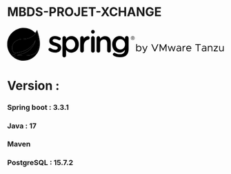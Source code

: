 # MBDS-PROJET-XCHANGE

<svg version="1.1" xmlns="http://www.w3.org/2000/svg" x="0px" y="0px" viewBox="0 0 2674.9 417" class="logo"><g><path class="st0" d="M366.9,29c-5.8,14.1-13.3,26.6-21.6,37.8c-36.6-37.3-87.8-61-144.3-61C90,5.8-0.7,96-0.7,207.4 c0,58.2,24.9,110.6,64.4,147.6l7.5,6.7c34.9,29.5,80.3,47.4,129.7,47.4c106,0,193.3-82.7,200.8-187.1 C407.7,171.3,392.3,106.4,366.9,29z M92.9,356.7c-5.8,7.5-16.6,8.3-24.1,2.5s-8.3-16.6-2.5-24.1s16.6-8.3,24.1-2.5 C97.5,338.4,98.7,349.2,92.9,356.7z M365.7,296.4c-49.5,66.1-155.9,43.7-223.7,47c0,0-12.1,0.8-24.1,2.5c0,0,4.6-2.1,10.4-4.2 c47.8-16.6,70.3-20,99.4-34.9c54.5-27.9,108.9-89,119.8-152.2c-20.8,60.7-84,113.1-141.4,134.3c-39.5,14.6-110.6,28.7-110.6,28.7 l-2.9-1.7c-48.2-23.7-49.9-128.5,38.3-162.2c38.7-15,75.3-6.7,117.3-16.6c44.5-10.4,96.1-43.7,116.8-87.3 C388.1,120.1,416.4,229,365.7,296.4z"></path><g><path class="st1" d="M516.2,286.4c-5-2.5-8.3-8.3-8.3-15.4c0-10,7.9-18.3,18.3-18.3c3.7,0,7.1,1.2,9.6,2.5 c18.7,12.5,38.7,18.7,56.1,18.7c19.1,0,30.4-8.3,30.4-21.2v-0.8c0-15.4-20.8-20.4-43.7-27.4c-28.7-8.3-61.1-20-61.1-57.4v-0.8 c0-37,30.8-59.5,69.4-59.5c20.8,0,42.4,5.8,61.5,15.8c6.2,3.3,10.8,9.1,10.8,17c0,10.4-8.3,18.3-18.7,18.3c-3.7,0-5.8-0.8-8.7-2.1 c-15.8-8.3-32-13.3-45.7-13.3c-17.5,0-27.4,8.3-27.4,19.1v0.8c0,14.6,21.2,20.4,44.1,27.9c28.7,8.7,60.7,22,60.7,57v0.8 c0,41.2-32,61.5-72.3,61.5C565.7,309.7,538.6,301.8,516.2,286.4z"></path><path class="st1" d="M680,129.7c0-12.5,9.6-22.5,22-22.5s22.5,10,22.5,22.5V143c14.6-20.4,34.9-36.6,66.5-36.6 c45.7,0,90.6,36.2,90.6,101.5v0.8c0,64.9-44.5,101.5-90.6,101.5c-32.4,0-52.8-16.2-66.5-34.5v69c0,12.5-10,22.5-22.5,22.5 c-12.1,0-22-9.6-22-22.5V129.7z M836.8,208.7v-0.8c0-37.8-25.4-62.4-55.7-62.4c-30.4,0-57,25.4-57,62.4v0.8 c0,37.4,26.6,62.4,57,62.4C811.4,271.5,836.8,247.3,836.8,208.7z"></path><path class="st1" d="M899.1,129.7c0-12.5,9.6-22.5,22-22.5s22.5,10,22.5,22.5v10.8c2.1-16.6,29.5-33.3,49.1-33.3 c14.1,0,22,9.1,22,22c0,11.6-7.9,19.5-17.9,21.6c-32,5.4-53.6,33.3-53.6,71.9v64.4c0,12.1-10,22-22.5,22c-12.1,0-22-9.6-22-22 V129.7H899.1z"></path><path class="st1" d="M1032.6,130.1c0-12.5,9.6-22.5,22-22.5s22.5,10,22.5,22.5v157.6c0,12.5-10,22-22.5,22c-12.1,0-22-9.6-22-22 V130.1z"></path><path class="st1" d="M1100,130.1c0-12.5,9.6-22.5,22-22.5s22.5,10,22.5,22.5v9.1c12.5-18.3,30.8-32,61.1-32 c44.1,0,69.4,29.5,69.4,74.8v105.2c0,12.5-9.6,22-22,22s-22.5-9.6-22.5-22v-91.5c0-30.4-15-47.8-42-47.8 c-25.8,0-44.1,18.3-44.1,48.6v91.1c0,12.5-10,22-22.5,22c-12.1,0-22-9.6-22-22L1100,130.1L1100,130.1z"></path><path class="st1" d="M1472.1,106.8c-12.5,0-22.5,10-22.5,22.5v13.3c-14.6-20.4-34.9-36.6-66.5-36.6c-45.7,0-90.6,36.2-90.6,101.5 v0.8c0,64.9,44.5,101.5,90.6,101.5c32.4,0,52.8-16.2,66.5-34.1c-2.1,35.3-23.7,53.6-61.5,53.6c-22.5,0-42-5.4-59.9-15.4 c-2.1-1.2-5-1.7-7.9-1.7c-10.4,0-19.1,8.3-19.1,18.3c0,8.7,5,15,12.5,17.9c23.7,11.6,48.2,17.5,75.7,17.5 c35.3,0,62.8-8.3,80.3-26.2c16.2-16.2,24.9-40.7,24.9-73.6V129.7C1494.6,116.8,1484.6,106.8,1472.1,106.8z M1393.5,271 c-30.8,0-55.7-24.1-55.7-62.8v-0.8c0-37.8,25.4-62.4,55.7-62.4s57,25.4,57,62.4v0.8C1450.9,245.7,1424.3,271,1393.5,271z"></path><path class="st1" d="M1077.5,53.6c0,12.5-10,22.5-22.5,22.5s-22.5-10-22.5-22.5s10-22.5,22.5-22.5 C1067.1,30.7,1077.5,40.7,1077.5,53.6z"></path></g><g><path class="st1" d="M1545.7,153.8c-12.5,0-22.9-10.4-22.9-22.9c0-12.9,10.4-22.9,22.9-22.9c12.9,0,22.9,10.4,22.9,22.9 S1558.6,153.8,1545.7,153.8z M1545.7,111.4c-10.8,0-19.5,8.7-19.5,19.5s8.7,19.5,19.5,19.5s19.5-8.7,19.5-19.5 C1565.2,119.7,1556.5,111.4,1545.7,111.4z M1551.9,143.8l-6.7-10.4h-4.6v10.4h-3.7v-26.2h10.8c4.6,0,8.7,3.3,8.7,7.9 c0,5.8-5.4,7.9-6.7,7.9l7.1,10.4H1551.9L1551.9,143.8z M1547.4,120.9h-6.7v9.1h7.1c2.1,0,4.6-1.7,4.6-4.6 C1552.4,122.6,1549.9,120.9,1547.4,120.9z"></path></g><g><path class="st1" d="M1652.3,260.1c0,20-12.8,34.1-30,34.1c-10.4,0-18.8-5.2-23.7-13.7v12.2h-9.4v-88h9.4v35.1 c4.9-8.6,13.2-13.7,23.7-13.7C1639.4,226.1,1652.3,240.2,1652.3,260.1z M1642.3,260.1c0-15-9.1-25.6-21.8-25.6 c-12.8,0-21.9,10.6-21.9,25.6s9.1,25.7,21.9,25.7C1633.3,285.8,1642.3,275.1,1642.3,260.1z"></path><path class="st1" d="M1668,313.3l2.3-8.1c2.3,1.1,4.9,1.6,7.7,1.6c4.2,0,6.9-1.4,9.4-5.8l3.8-8.1l-28.3-65.3h10.4l22.8,54.1 l21.5-54.1h10.2l-29.7,72.4c-4.5,11.1-10.8,15.2-19.8,15.4C1674.6,315.4,1671,314.6,1668,313.3z"></path><path class="st1" d="M1861.3,206.2l-38.1,86.5h-10.7l-38.1-86.5h10.7l32.9,74.4l32.7-74.4L1861.3,206.2L1861.3,206.2z"></path><path class="st1" d="M1877.1,206.2h9.8l32.1,60.3l32.1-60.3h9.8v86.5h-9.8v-65.3l-32.1,60.3l-32.1-60.3v65.3h-9.8V206.2z"></path><path class="st1" d="M1977.2,227.6h10.1l16.2,52.5l17.8-52.5h8.2l17.8,52.5l16.2-52.5h10.1l-21.9,65.1h-8.9l-17.2-52l-17.5,52 h-8.9L1977.2,227.6z"></path><path class="st1" d="M2140.1,253.1v39.7h-9.4v-10.2c-4.7,7.7-14.4,11.7-22.9,11.7c-13.7,0-23.8-7.9-23.8-20.8 c0-13,11.6-21.7,25.6-21.7c7,0,14.5,1.5,21.2,3.7v-2.4c0-8.8-3.5-18.9-17.6-18.9c-6.5,0-13.1,2.9-19,5.9l-3.8-7.7 c9.3-4.7,17.1-6.3,23.4-6.3C2131.4,226.1,2140.1,237.3,2140.1,253.1z M2130.7,272.3v-9.9c-5.9-1.6-12.6-2.6-19.6-2.6 c-9.7,0-17.9,5.5-17.9,13.3c0,8.1,7,12.8,16.2,12.8C2118,285.9,2128.2,281.5,2130.7,272.3z"></path><path class="st1" d="M2194.9,226.1v8.4c-14.7,0-25.2,9.1-25.2,21.8v36.4h-9.4v-65.1h9.4v12.7 C2173.6,231.7,2182.9,226.1,2194.9,226.1z"></path><path class="st1" d="M2257.8,278l5.8,6.2c-5.7,6.2-17.1,10.1-26.2,10.1c-17.4,0-33-14.2-33-34.2c0-19.4,14.6-33.9,32.1-33.9 c19.6,0,30.8,14.9,30.8,37.6H2214c1.4,12.7,10.3,22,23.2,22C2245,285.8,2253.8,282.4,2257.8,278z M2214.3,255.3h43.8 c-1.3-11.7-8.2-20.8-21.2-20.8C2225.4,234.6,2216.1,242.7,2214.3,255.3z"></path><path class="st1" d="M2344.6,215.6h-29.1v-9.3h68v9.3h-29.1v77.2h-9.8L2344.6,215.6L2344.6,215.6z"></path><path class="st1" d="M2451.6,253.1v39.7h-9.4v-10.2c-4.7,7.7-14.4,11.7-22.9,11.7c-13.7,0-23.8-7.9-23.8-20.8 c0-13,11.6-21.7,25.6-21.7c7,0,14.5,1.5,21.2,3.7v-2.4c0-8.8-3.5-18.9-17.6-18.9c-6.5,0-13.1,2.9-19,5.9l-3.8-7.7 c9.3-4.7,17.1-6.3,23.4-6.3C2442.9,226.1,2451.6,237.3,2451.6,253.1z M2442.2,272.3v-9.9c-5.9-1.6-12.6-2.6-19.6-2.6 c-9.7,0-17.9,5.5-17.9,13.3c0,8.1,7,12.8,16.2,12.8C2429.4,285.9,2439.6,281.5,2442.2,272.3z"></path><path class="st1" d="M2526.3,251.3v41.4h-9.4v-40.2c0-10.6-6.7-18-16.2-18c-11,0-20.1,7.7-20.1,16.7v41.4h-9.4v-65.1h9.4v10.4 c3.8-6.9,12.2-12,21.4-12C2516.2,226.1,2526.3,236.6,2526.3,251.3z"></path><path class="st1" d="M2542.6,285.3l38.4-48.7h-37.6v-8.9h50.4v7.4l-38.5,48.7h38.8v8.9h-51.4L2542.6,285.3L2542.6,285.3z"></path><path class="st1" d="M2665.4,227.6v65.1h-9.4v-10.4c-3.8,6.9-12.2,12-21.4,12c-14.4,0-24.4-10.4-24.4-25.2v-41.4h9.4v40.2 c0,10.6,6.7,18,16.2,18c11,0,20.1-7.7,20.1-16.7v-41.4h9.5V227.6z"></path></g></g><path class="st1" d="M92.9,356.7c-5.8,7.5-16.6,8.3-24.1,2.5s-8.3-16.6-2.5-24.1s16.6-8.3,24.1-2.5 C97.5,338.4,98.7,349.2,92.9,356.7z"></path><path class="st3" d="M365.7,296.4c-49.5,66.1-155.9,43.7-223.7,47c0,0-12.1,0.8-24.1,2.5c0,0,4.6-2.1,10.4-4.2 c47.8-16.6,70.3-20,99.4-34.9c54.5-27.9,108.9-89,119.8-152.2c-20.8,60.7-84,113.1-141.4,134.3c-39.5,14.6-110.6,28.7-110.6,28.7 l-2.9-1.7c-48.2-23.7-49.9-128.5,38.3-162.2c38.7-15,75.3-6.7,117.3-16.6c44.5-10.4,96.1-43.7,116.8-87.3 C388.1,120.1,416.4,229,365.7,296.4z"></path></svg>

# Version : 
### Spring boot : 3.3.1
### Java : 17
### Maven
### PostgreSQL : 15.7.2